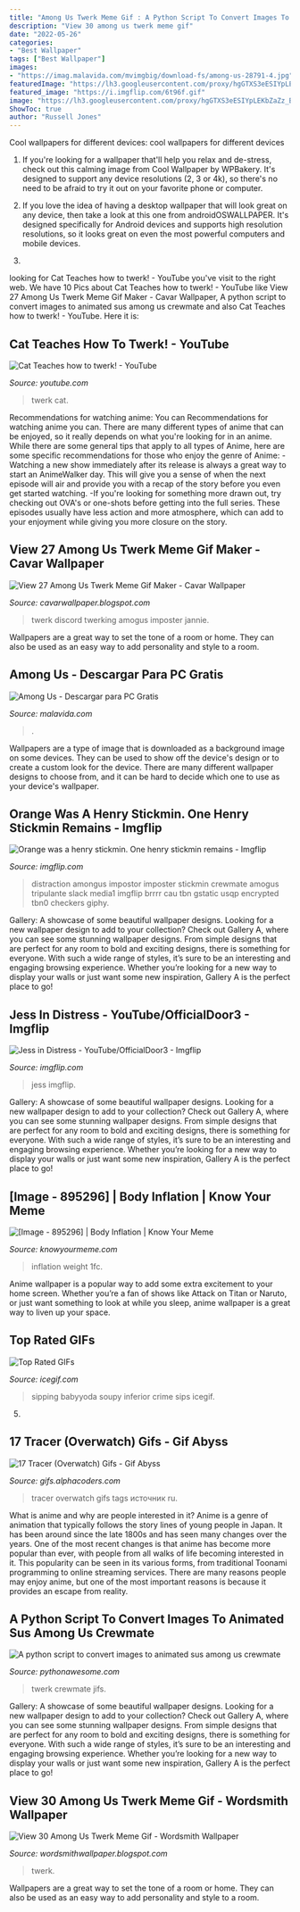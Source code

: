 ```yaml
---
title: "Among Us Twerk Meme Gif : A Python Script To Convert Images To Animated Sus Among Us Crewmate"
description: "View 30 among us twerk meme gif"
date: "2022-05-26"
categories:
- "Best Wallpaper"
tags: ["Best Wallpaper"]
images:
- "https://imag.malavida.com/mvimgbig/download-fs/among-us-28791-4.jpg"
featuredImage: "https://lh3.googleusercontent.com/proxy/hgGTXS3eESIYpLEKbZaZz_BzagpwCdjuUJH7FK-ax2u9q2F_q62K555rEshyvfL0L6pZDkllY_7rxoDf_RKYYh4pv3vZwNRSYPfOlvt5r3uNoxLRSPB_vreqWhF9NqU6w3kYin25UnrY-nf-a6hZfI_iMuvB4cc557EN"
featured_image: "https://i.imgflip.com/6t96f.gif"
image: "https://lh3.googleusercontent.com/proxy/hgGTXS3eESIYpLEKbZaZz_BzagpwCdjuUJH7FK-ax2u9q2F_q62K555rEshyvfL0L6pZDkllY_7rxoDf_RKYYh4pv3vZwNRSYPfOlvt5r3uNoxLRSPB_vreqWhF9NqU6w3kYin25UnrY-nf-a6hZfI_iMuvB4cc557EN"
ShowToc: true
author: "Russell Jones"
---
```



Cool wallpapers for different devices:
cool wallpapers for different devices 

1. If you're looking for a wallpaper that'll help you relax and de-stress, check out this calming image from Cool Wallpaper by WPBakery. It's designed to support any device resolutions (2, 3 or 4k), so there's no need to be afraid to try it out on your favorite phone or computer.

2. If you love the idea of having a desktop wallpaper that will look great on any device, then take a look at this one from androidOSWALLPAPER. It's designed specifically for Android devices and supports high resolution resolutions, so it looks great on even the most powerful computers and mobile devices.

3.

	

		
looking for Cat Teaches how to twerk! - YouTube you've visit to the right web. We have 10 Pics about Cat Teaches how to twerk! - YouTube like View 27 Among Us Twerk Meme Gif Maker - Cavar Wallpaper, A python script to convert images to animated sus among us crewmate and also Cat Teaches how to twerk! - YouTube. Here it is:
		
    
## Cat Teaches How To Twerk! - YouTube

<img loading=lazy src="https://i.ytimg.com/vi/2twmQacKwb0/hqdefault.jpg" onerror="this.onerror=null;this.src='https://tse4.mm.bing.net/th?id=OIP.A9dusNlYTp0Oq1bk0MdjAwHaFj&amp;pid=15.1';" alt="Cat Teaches how to twerk! - YouTube">

_Source: youtube.com_

>twerk cat. 

	

Recommendations for watching anime: You can
Recommendations for watching anime you can. There are many different types of anime that can be enjoyed, so it really depends on what you're looking for in an anime. While there are some general tips that apply to all types of Anime, here are some specific recommendations for those who enjoy the genre of Anime: 
-Watching a new show immediately after its release is always a great way to start an AnimeWalker day. This will give you a sense of when the next episode will air and provide you with a recap of the story before you even get started watching. 
-If you're looking for something more drawn out, try checking out OVA's or one-shots before getting into the full series. These episodes usually have less action and more atmosphere, which can add to your enjoyment while giving you more closure on the story.

    
## View 27 Among Us Twerk Meme Gif Maker - Cavar Wallpaper

<img loading=lazy src="https://i0.wp.com/i.kym-cdn.com/photos/images/newsfeed/002/111/316/c57.gif" onerror="this.onerror=null;this.src='https://tse2.mm.bing.net/th?id=OIP.c5tdS9q1gSvbGQ23QniDygHaEL&amp;pid=15.1';" alt="View 27 Among Us Twerk Meme Gif Maker - Cavar Wallpaper">

_Source: cavarwallpaper.blogspot.com_

>twerk discord twerking amogus imposter jannie. 

	

Wallpapers are a great way to set the tone of a room or home. They can also be used as an easy way to add personality and style to a room.

    
## Among Us - Descargar Para PC Gratis

<img loading=lazy src="https://imag.malavida.com/mvimgbig/download-fs/among-us-28791-4.jpg" onerror="this.onerror=null;this.src='https://tse1.mm.bing.net/th?id=OIP.75IgSUz3ydteSM1LOQgPpgHaEK&amp;pid=15.1';" alt="Among Us - Descargar para PC Gratis">

_Source: malavida.com_

>. 

	

Wallpapers are a type of image that is downloaded as a background image on some devices. They can be used to show off the device's design or to create a custom look for the device. There are many different wallpaper designs to choose from, and it can be hard to decide which one to use as your device's wallpaper.

    
## Orange Was A Henry Stickmin. One Henry Stickmin Remains - Imgflip

<img loading=lazy src="https://i.imgflip.com/4hkdlk.gif" onerror="this.onerror=null;this.src='https://tse2.mm.bing.net/th?id=OIP.NDbsvb_UygwkoFmFlNmpIAAAAA&amp;pid=15.1';" alt="Orange was a henry stickmin. One henry stickmin remains - Imgflip">

_Source: imgflip.com_

>distraction amongus impostor imposter stickmin crewmate amogus tripulante slack media1 imgflip brrrr cau tbn gstatic usqp encrypted tbn0 checkers giphy. 

	

Gallery: A showcase of some beautiful wallpaper designs.
Looking for a new wallpaper design to add to your collection? Check out Gallery A, where you can see some stunning wallpaper designs. From simple designs that are perfect for any room to bold and exciting designs, there is something for everyone. With such a wide range of styles, it’s sure to be an interesting and engaging browsing experience. Whether you’re looking for a new way to display your walls or just want some new inspiration, Gallery A is the perfect place to go!





	
	
    
## Jess In Distress - YouTube/OfficialDoor3 - Imgflip

<img loading=lazy src="https://i.imgflip.com/6t96f.gif" onerror="this.onerror=null;this.src='https://tse4.mm.bing.net/th?id=OIP.fUGZgAZNpRW4n-zx2-3pOgAAAA&amp;pid=15.1';" alt="Jess in Distress - YouTube/OfficialDoor3 - Imgflip">

_Source: imgflip.com_

>jess imgflip. 

	

Gallery: A showcase of some beautiful wallpaper designs.
Looking for a new wallpaper design to add to your collection? Check out Gallery A, where you can see some stunning wallpaper designs. From simple designs that are perfect for any room to bold and exciting designs, there is something for everyone. With such a wide range of styles, it’s sure to be an interesting and engaging browsing experience. Whether you’re looking for a new way to display your walls or just want some new inspiration, Gallery A is the perfect place to go!





	
	
    
## [Image - 895296] | Body Inflation | Know Your Meme

<img loading=lazy src="http://i2.kym-cdn.com/photos/images/facebook/000/895/296/1fc.gif" onerror="this.onerror=null;this.src='https://tse2.mm.bing.net/th?id=OIP.fvUxGqXiTaBh8cPmuvn5dQHaKI&amp;pid=15.1';" alt="[Image - 895296] | Body Inflation | Know Your Meme">

_Source: knowyourmeme.com_

>inflation weight 1fc. 

	

Anime wallpaper is a popular way to add some extra excitement to your home screen. Whether you’re a fan of shows like Attack on Titan or Naruto, or just want something to look at while you sleep, anime wallpaper is a great way to liven up your space.

    
## Top Rated GIFs

<img loading=lazy src="https://www.icegif.com/wp-content/uploads/baby-yoda-drinking-icegif.gif" onerror="this.onerror=null;this.src='https://tse1.mm.bing.net/th?id=OIP.sBrP0P42_3uAWmE1MJ3WJAHaEK&amp;pid=15.1';" alt="Top Rated GIFs">

_Source: icegif.com_

>sipping babyyoda soupy inferior crime sips icegif. 

	

5.

    
## 17 Tracer (Overwatch) Gifs - Gif Abyss

<img loading=lazy src="https://giffiles.alphacoders.com/363/36334.gif" onerror="this.onerror=null;this.src='https://tse4.mm.bing.net/th?id=OIP.3h69HpDBkNanaapkjoZyRAHaH-&amp;pid=15.1';" alt="17 Tracer (Overwatch) Gifs - Gif Abyss">

_Source: gifs.alphacoders.com_

>tracer overwatch gifs tags источник ru. 

	

What is anime and why are people interested in it?
Anime is a genre of animation that typically follows the story lines of young people in Japan. It has been around since the late 1800s and has seen many changes over the years. One of the most recent changes is that anime has become more popular than ever, with people from all walks of life becoming interested in it. This popularity can be seen in its various forms, from traditional Toonami programming to online streaming services. There are many reasons people may enjoy anime, but one of the most important reasons is because it provides an escape from reality.

    
## A Python Script To Convert Images To Animated Sus Among Us Crewmate

<img loading=lazy src="https://pythonawesome.com/content/images/2021/06/119789119-aec8d280-beca-11eb-9a4c-c81b9539526d.gif" onerror="this.onerror=null;this.src='https://tse2.mm.bing.net/th?id=OIP.yc-dIlWX_ONkesv_9QPFngHaDq&amp;pid=15.1';" alt="A python script to convert images to animated sus among us crewmate">

_Source: pythonawesome.com_

>twerk crewmate jifs. 

	

Gallery: A showcase of some beautiful wallpaper designs.
Looking for a new wallpaper design to add to your collection? Check out Gallery A, where you can see some stunning wallpaper designs. From simple designs that are perfect for any room to bold and exciting designs, there is something for everyone. With such a wide range of styles, it’s sure to be an interesting and engaging browsing experience. Whether you’re looking for a new way to display your walls or just want some new inspiration, Gallery A is the perfect place to go!





	
	
    
## View 30 Among Us Twerk Meme Gif - Wordsmith Wallpaper

<img loading=lazy src="https://lh3.googleusercontent.com/proxy/hgGTXS3eESIYpLEKbZaZz_BzagpwCdjuUJH7FK-ax2u9q2F_q62K555rEshyvfL0L6pZDkllY_7rxoDf_RKYYh4pv3vZwNRSYPfOlvt5r3uNoxLRSPB_vreqWhF9NqU6w3kYin25UnrY-nf-a6hZfI_iMuvB4cc557EN" onerror="this.onerror=null;this.src='https://tse2.mm.bing.net/th?id=OIP.wGsDyTQY2PnOYyl8VROLaAHaE8&amp;pid=15.1';" alt="View 30 Among Us Twerk Meme Gif - Wordsmith Wallpaper">

_Source: wordsmithwallpaper.blogspot.com_

>twerk. 

	

Wallpapers are a great way to set the tone of a room or home. They can also be used as an easy way to add personality and style to a room.

